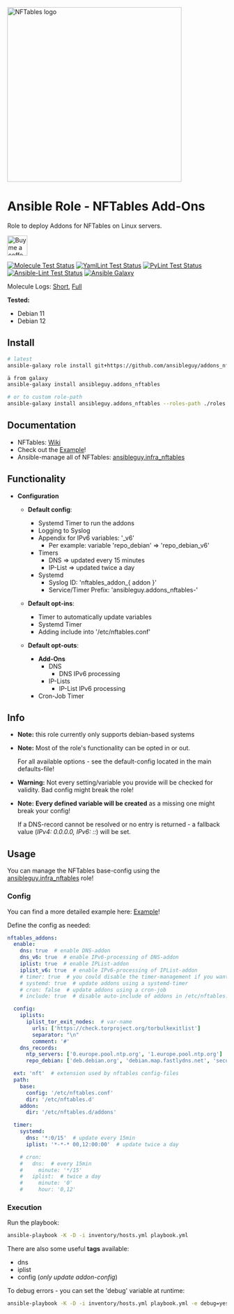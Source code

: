 <a href="https://netfilter.org/projects/nftables/index.html">
<img src="https://netfilter.org/images/netfilter-logo3.png" alt="NFTables logo" width="400"/>
</a>

# Ansible Role - NFTables Add-Ons

Role to deploy Addons for NFTables on Linux servers.

<a href='https://ko-fi.com/ansible0guy' target='_blank'><img height='35' style='border:0px;height:46px;' src='https://az743702.vo.msecnd.net/cdn/kofi3.png?v=0' border='0' alt='Buy me a coffee' />

[![Molecule Test Status](https://badges.ansibleguy.net/addons_nftables.molecule.svg)](https://github.com/ansibleguy/_meta_cicd/blob/latest/templates/usr/local/bin/cicd/molecule.sh.j2)
[![YamlLint Test Status](https://badges.ansibleguy.net/addons_nftables.yamllint.svg)](https://github.com/ansibleguy/_meta_cicd/blob/latest/templates/usr/local/bin/cicd/yamllint.sh.j2)
[![PyLint Test Status](https://badges.ansibleguy.net/addons_nftables.pylint.svg)](https://github.com/ansibleguy/_meta_cicd/blob/latest/templates/usr/local/bin/cicd/pylint.sh.j2)
[![Ansible-Lint Test Status](https://badges.ansibleguy.net/addons_nftables.ansiblelint.svg)](https://github.com/ansibleguy/_meta_cicd/blob/latest/templates/usr/local/bin/cicd/ansiblelint.sh.j2)
[![Ansible Galaxy](https://badges.ansibleguy.net/galaxy.badge.svg)](https://galaxy.ansible.com/ui/standalone/roles/ansibleguy/addons_nftables)

Molecule Logs: [Short](https://badges.ansibleguy.net/log/molecule_addons_nftables_test_short.log), [Full](https://badges.ansibleguy.net/log/molecule_addons_nftables_test.log)

**Tested:**
* Debian 11
* Debian 12

## Install

```bash
# latest
ansible-galaxy role install git+https://github.com/ansibleguy/addons_nftables

ä from galaxy
ansible-galaxy install ansibleguy.addons_nftables

# or to custom role-path
ansible-galaxy install ansibleguy.addons_nftables --roles-path ./roles
```

## Documentation

* NFTables: [Wiki](https://wiki.nftables.org/wiki-nftables/index.php/Quick_reference-nftables_in_10_minutes)
* Check out the [Example](https://github.com/ansibleguy/addons_nftables/blob/stable/Example.md)!
* Ansible-manage all of NFTables: [ansibleguy.infra_nftables](https://github.com/ansibleguy/infra_nftables/blob/main/README.md)


## Functionality

* **Configuration**

  * **Default config**:
    * Systemd Timer to run the addons
    * Logging to Syslog
    * Appendix for IPv6 variables: '_v6'
      * Per example: variable 'repo_debian' => 'repo_debian_v6'
    * Timers
      * DNS => updated every 15 minutes
      * IP-List => updated twice a day
    * Systemd
      * Syslog ID: 'nftables_addon_{ addon }'
      * Service/Timer Prefix: 'ansibleguy.addons_nftables-'

  * **Default opt-ins**:
    * Timer to automatically update variables
    * Systemd Timer
    * Adding include into '/etc/nftables.conf'


  * **Default opt-outs**:
    * **Add-Ons**
      * DNS
        * DNS IPv6 processing
      * IP-Lists
        * IP-List IPv6 processing
    * Cron-Job Timer

## Info

* **Note:** this role currently only supports debian-based systems


* **Note:** Most of the role's functionality can be opted in or out.

  For all available options - see the default-config located in the main defaults-file!


* **Warning:** Not every setting/variable you provide will be checked for validity. Bad config might break the role!


* **Note:** **Every defined variable will be created** as a missing one might break your config!

  If a DNS-record cannot be resolved or no entry is returned - a fallback value (_IPv4: 0.0.0.0, IPv6: ::_) will be set.


## Usage

You can manage the NFTables base-config using the [ansibleguy.infra_nftables](https://github.com/ansibleguy/infra_nftables) role!

### Config

You can find a more detailed example here: [Example](https://github.com/ansibleguy/addons_nftables/blob/stable/Example.md)!

Define the config as needed:

```yaml
nftables_addons:
  enable:
    dns: true  # enable DNS-addon
    dns_v6: true  # enable IPv6-processing of DNS-addon
    iplist: true  # enable IPList-addon
    iplist_v6: true  # enable IPv6-processing of IPList-addon
    # timer: true  # you could disable the timer-management if you want to do it yourself
    # systemd: true  # update addons using a systemd-timer
    # cron: false  # update addons using a cron-job
    # include: true  # disable auto-include of addons in /etc/nftables.conf

  config:
    iplists:
      iplist_tor_exit_nodes:  # var-name
        urls: ['https://check.torproject.org/torbulkexitlist']
        separator: "\n"
        comment: '#'
    dns_records:
      ntp_servers: ['0.europe.pool.ntp.org', '1.europe.pool.ntp.org']
      repo_debian: ['deb.debian.org', 'debian.map.fastlydns.net', 'security.debian.org']

  ext: 'nft'  # extension used by nftables config-files
  path:
    base:
      config: '/etc/nftables.conf'
      dir: '/etc/nftables.d'
    addon:
      dir: '/etc/nftables.d/addons'

  timer:
    systemd:
      dns: '*:0/15'  # update every 15min
      iplist: '*-*-* 00,12:00:00'  # update twice a day

    # cron:
    #   dns:  # every 15min
    #     minute: '*/15'
    #   iplist:  # twice a day
    #     minute: '0'
    #     hour: '0,12'

```

### Execution

Run the playbook:
```bash
ansible-playbook -K -D -i inventory/hosts.yml playbook.yml
```

There are also some useful **tags** available:
* dns
* iplist
* config (_only update addon-config_)

To debug errors - you can set the 'debug' variable at runtime:
```bash
ansible-playbook -K -D -i inventory/hosts.yml playbook.yml -e debug=yes
```
